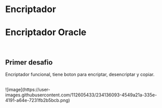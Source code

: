 # Encriptador


<h1>Encriptador Oracle</h1><br>
<h2>Primer desafio</h2>
<p>Encriptador funcional, tiene boton para encriptar, desencriptar y copiar.</p><br>
![image](https://user-images.githubusercontent.com/112605433/234136093-4549a21a-335e-4191-a64e-7231fb2b5bcb.png)
<br>

